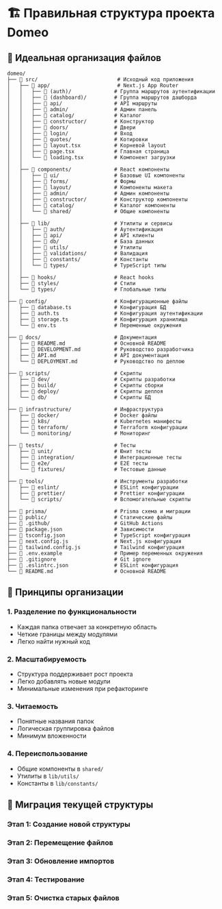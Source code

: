 # 🏗️ Правильная структура проекта Domeo

## 📁 Идеальная организация файлов

```
domeo/
├── 📁 src/                          # Исходный код приложения
│   ├── 📁 app/                      # Next.js App Router
│   │   ├── 📁 (auth)/              # Группа маршрутов аутентификации
│   │   ├── 📁 (dashboard)/         # Группа маршрутов дашборда
│   │   ├── 📁 api/                 # API маршруты
│   │   ├── 📁 admin/               # Админ панель
│   │   ├── 📁 catalog/             # Каталог
│   │   ├── 📁 constructor/         # Конструктор
│   │   ├── 📁 doors/               # Двери
│   │   ├── 📁 login/               # Вход
│   │   ├── 📁 quotes/              # Котировки
│   │   ├── 📄 layout.tsx           # Корневой layout
│   │   ├── 📄 page.tsx             # Главная страница
│   │   └── 📄 loading.tsx          # Компонент загрузки
│   │
│   ├── 📁 components/              # React компоненты
│   │   ├── 📁 ui/                  # Базовые UI компоненты
│   │   ├── 📁 forms/               # Формы
│   │   ├── 📁 layout/              # Компоненты макета
│   │   ├── 📁 admin/               # Админ компоненты
│   │   ├── 📁 constructor/         # Конструктор компоненты
│   │   ├── 📁 catalog/             # Каталог компоненты
│   │   └── 📁 shared/              # Общие компоненты
│   │
│   ├── 📁 lib/                     # Утилиты и сервисы
│   │   ├── 📁 auth/                # Аутентификация
│   │   ├── 📁 api/                 # API клиенты
│   │   ├── 📁 db/                  # База данных
│   │   ├── 📁 utils/               # Утилиты
│   │   ├── 📁 validations/         # Валидация
│   │   ├── 📁 constants/           # Константы
│   │   └── 📁 types/               # TypeScript типы
│   │
│   ├── 📁 hooks/                   # React hooks
│   ├── 📁 styles/                  # Стили
│   └── 📁 types/                   # Глобальные типы
│
├── 📁 config/                      # Конфигурационные файлы
│   ├── 📄 database.ts              # Конфигурация БД
│   ├── 📄 auth.ts                  # Конфигурация аутентификации
│   ├── 📄 storage.ts               # Конфигурация хранилища
│   └── 📄 env.ts                   # Переменные окружения
│
├── 📁 docs/                        # Документация
│   ├── 📄 README.md                # Основной README
│   ├── 📄 DEVELOPMENT.md           # Руководство разработчика
│   ├── 📄 API.md                   # API документация
│   └── 📄 DEPLOYMENT.md            # Руководство по деплою
│
├── 📁 scripts/                     # Скрипты
│   ├── 📁 dev/                     # Скрипты разработки
│   ├── 📁 build/                   # Скрипты сборки
│   ├── 📁 deploy/                  # Скрипты деплоя
│   └── 📁 db/                      # Скрипты БД
│
├── 📁 infrastructure/              # Инфраструктура
│   ├── 📁 docker/                  # Docker файлы
│   ├── 📁 k8s/                     # Kubernetes манифесты
│   ├── 📁 terraform/               # Terraform конфигурации
│   └── 📁 monitoring/              # Мониторинг
│
├── 📁 tests/                       # Тесты
│   ├── 📁 unit/                    # Юнит тесты
│   ├── 📁 integration/             # Интеграционные тесты
│   ├── 📁 e2e/                     # E2E тесты
│   └── 📁 fixtures/                # Тестовые данные
│
├── 📁 tools/                       # Инструменты разработки
│   ├── 📁 eslint/                  # ESLint конфигурации
│   ├── 📁 prettier/                # Prettier конфигурации
│   └── 📁 scripts/                 # Вспомогательные скрипты
│
├── 📁 prisma/                      # Prisma схема и миграции
├── 📁 public/                      # Статические файлы
├── 📁 .github/                     # GitHub Actions
├── 📄 package.json                 # Зависимости
├── 📄 tsconfig.json                # TypeScript конфигурация
├── 📄 next.config.js               # Next.js конфигурация
├── 📄 tailwind.config.js           # Tailwind конфигурация
├── 📄 .env.example                 # Пример переменных окружения
├── 📄 .gitignore                   # Git ignore
├── 📄 .eslintrc.json               # ESLint конфигурация
└── 📄 README.md                    # Основной README
```

## 🎯 Принципы организации

### 1. **Разделение по функциональности**
- Каждая папка отвечает за конкретную область
- Четкие границы между модулями
- Легко найти нужный код

### 2. **Масштабируемость**
- Структура поддерживает рост проекта
- Легко добавлять новые модули
- Минимальные изменения при рефакторинге

### 3. **Читаемость**
- Понятные названия папок
- Логическая группировка файлов
- Минимум вложенности

### 4. **Переиспользование**
- Общие компоненты в `shared/`
- Утилиты в `lib/utils/`
- Константы в `lib/constants/`

## 🔄 Миграция текущей структуры

### Этап 1: Создание новой структуры
### Этап 2: Перемещение файлов
### Этап 3: Обновление импортов
### Этап 4: Тестирование
### Этап 5: Очистка старых файлов
